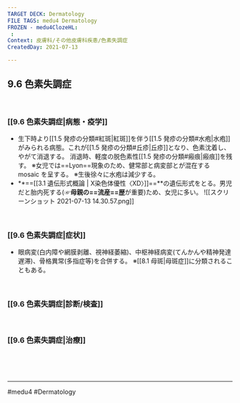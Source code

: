 ```yaml
---
TARGET DECK: Dermatology
FILE TAGS: medu4 Dermatology
FROZEN - medu4ClozeHL:
 : 
Context: 皮膚科/その他皮膚科疾患/色素失調症
CreatedDay: 2021-07-13

---
```


## 9.6 色素失調症

<br>

### [[9.6 色素失調症|病態・疫学]]
* 生下時より[[1.5 発疹の分類#紅斑|紅斑]]を伴う[[1.5 発疹の分類#水疱|水疱]]がみられる病態。これが[[1.5 発疹の分類#丘疹|丘疹]]となり、色素沈着し、やがて消退する。 消退時、軽度の脱色素性[[1.5 発疹の分類#瘢痕|瘢痕]]を残す。
※女児では==Lyon==現象のため、健常部と病変部とが混在する mosaic を呈する。
※生後徐々に水疱は減少する。
* **==[[3.1 遺伝形式概論 | X染色体優性〈XD〉]]==**の遺伝形式をとる。男児だと胎内死する(☞**母親の==流産==歴**が重要)ため、女児に多い。
![[スクリーンショット 2021-07-13 14.30.57.png]]
<!--ID: 1626163349443-->


<br>

### [[9.6 色素失調症|症状]]
* 眼病変(白内障や網膜剥離、視神経萎縮)、中枢神経病変(てんかんや精神発達遅滞)、骨格異常(多指症等)を合併する。
※[[8.1 母斑|母斑症]]に分類されることもある。
 

<br>

### [[9.6 色素失調症|診断/検査]]


<br>

### [[9.6 色素失調症|治療]]


<br><br><br>

---
#medu4 #Dermatology  
